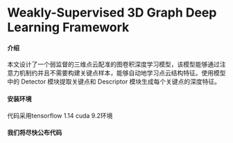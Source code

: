 # Weakly-Supervised 3D Graph Deep Learning Framework 

#### 介绍
本文设计了一个弱监督的三维点云配准的图卷积深度学习模型，该模型能够通过注意力机制约并且不需要构建关键点样本，能够自动地学习点云结构特征。使用模型中的 Detector 模块提取关键点和 Descriptor 模块生成每个关键点的深度特征。

#### 安装环境
代码采用tensorflow 1.14 cuda 9.2环境

#### 我们将尽快公布代码


